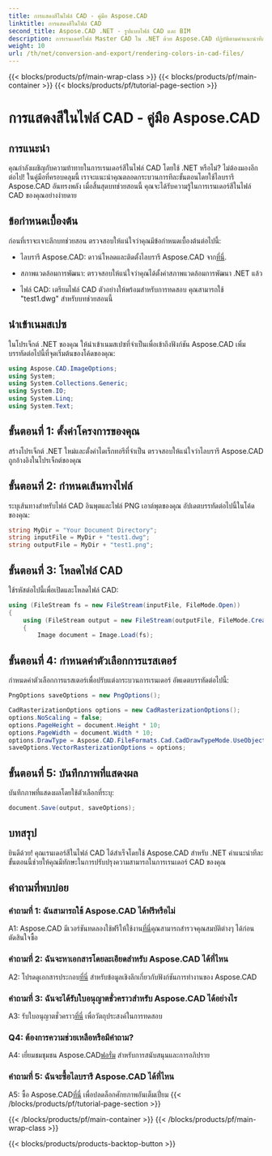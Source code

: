 ```yaml
---
title: การแสดงสีในไฟล์ CAD - คู่มือ Aspose.CAD
linktitle: การแสดงสีในไฟล์ CAD
second_title: Aspose.CAD .NET - รูปแบบไฟล์ CAD และ BIM
description: การเรนเดอร์ไฟล์ Master CAD ใน .NET ด้วย Aspose.CAD ปฏิบัติตามคำแนะนำทีละขั้นตอนของเราเพื่อสีสันสดใส
weight: 10
url: /th/net/conversion-and-export/rendering-colors-in-cad-files/
---
```


{{< blocks/products/pf/main-wrap-class >}}
{{< blocks/products/pf/main-container >}}
{{< blocks/products/pf/tutorial-page-section >}}

# การแสดงสีในไฟล์ CAD - คู่มือ Aspose.CAD

## การแนะนำ

คุณกำลังเผชิญกับความท้าทายในการเรนเดอร์สีในไฟล์ CAD โดยใช้ .NET หรือไม่? ไม่ต้องมองอีกต่อไป! ในคู่มือที่ครอบคลุมนี้ เราจะแนะนำคุณตลอดกระบวนการทีละขั้นตอนโดยใช้ไลบรารี Aspose.CAD อันทรงพลัง เมื่อสิ้นสุดบทช่วยสอนนี้ คุณจะได้รับความรู้ในการเรนเดอร์สีในไฟล์ CAD ของคุณอย่างง่ายดาย

## ข้อกำหนดเบื้องต้น

ก่อนที่เราจะเจาะลึกบทช่วยสอน ตรวจสอบให้แน่ใจว่าคุณมีข้อกำหนดเบื้องต้นต่อไปนี้:

-  ไลบรารี Aspose.CAD: ดาวน์โหลดและติดตั้งไลบรารี Aspose.CAD จาก[ที่นี่](https://releases.aspose.com/cad/net/).

- สภาพแวดล้อมการพัฒนา: ตรวจสอบให้แน่ใจว่าคุณได้ตั้งค่าสภาพแวดล้อมการพัฒนา .NET แล้ว

- ไฟล์ CAD: เตรียมไฟล์ CAD ตัวอย่างให้พร้อมสำหรับการทดสอบ คุณสามารถใช้ "test1.dwg" สำหรับบทช่วยสอนนี้

## นำเข้าเนมสเปซ

ในโปรเจ็กต์ .NET ของคุณ ให้นำเข้าเนมสเปซที่จำเป็นเพื่อเข้าถึงฟังก์ชัน Aspose.CAD เพิ่มบรรทัดต่อไปนี้ที่จุดเริ่มต้นของโค้ดของคุณ:

```csharp
using Aspose.CAD.ImageOptions;
using System;
using System.Collections.Generic;
using System.IO;
using System.Linq;
using System.Text;
```

## ขั้นตอนที่ 1: ตั้งค่าโครงการของคุณ

สร้างโปรเจ็กต์ .NET ใหม่และตั้งค่าไดเร็กทอรีที่จำเป็น ตรวจสอบให้แน่ใจว่าไลบรารี Aspose.CAD ถูกอ้างอิงในโปรเจ็กต์ของคุณ

## ขั้นตอนที่ 2: กำหนดเส้นทางไฟล์

ระบุเส้นทางสำหรับไฟล์ CAD อินพุตและไฟล์ PNG เอาต์พุตของคุณ อัปเดตบรรทัดต่อไปนี้ในโค้ดของคุณ:

```csharp
string MyDir = "Your Document Directory";
string inputFile = MyDir + "test1.dwg";
string outputFile = MyDir + "test1.png";
```

## ขั้นตอนที่ 3: โหลดไฟล์ CAD

ใช้รหัสต่อไปนี้เพื่อเปิดและโหลดไฟล์ CAD:

```csharp
using (FileStream fs = new FileStream(inputFile, FileMode.Open))
{
    using (FileStream output = new FileStream(outputFile, FileMode.Create))
    {
        Image document = Image.Load(fs);
```

## ขั้นตอนที่ 4: กำหนดค่าตัวเลือกการแรสเตอร์

กำหนดค่าตัวเลือกการแรสเตอร์เพื่อปรับแต่งกระบวนการเรนเดอร์ อัพเดตบรรทัดต่อไปนี้:

```csharp
PngOptions saveOptions = new PngOptions();

CadRasterizationOptions options = new CadRasterizationOptions();
options.NoScaling = false;
options.PageHeight = document.Height * 10;
options.PageWidth = document.Width * 10;
options.DrawType = Aspose.CAD.FileFormats.Cad.CadDrawTypeMode.UseObjectColor;
saveOptions.VectorRasterizationOptions = options;
```

## ขั้นตอนที่ 5: บันทึกภาพที่แสดงผล

บันทึกภาพที่แสดงผลโดยใช้ตัวเลือกที่ระบุ:

```csharp
document.Save(output, saveOptions);
```

## บทสรุป

ยินดีด้วย! คุณเรนเดอร์สีในไฟล์ CAD ได้สำเร็จโดยใช้ Aspose.CAD สำหรับ .NET คำแนะนำทีละขั้นตอนนี้ช่วยให้คุณมีทักษะในการปรับปรุงความสามารถในการเรนเดอร์ CAD ของคุณ

## คำถามที่พบบ่อย

### คำถามที่ 1: ฉันสามารถใช้ Aspose.CAD ได้ฟรีหรือไม่

 A1: Aspose.CAD มีเวอร์ชันทดลองใช้ฟรีให้ใช้งาน[ที่นี่](https://releases.aspose.com/)คุณสามารถสำรวจคุณสมบัติต่างๆ ได้ก่อนตัดสินใจซื้อ

### คำถามที่ 2: ฉันจะหาเอกสารโดยละเอียดสำหรับ Aspose.CAD ได้ที่ไหน

 A2: โปรดดูเอกสารประกอบ[ที่นี่](https://reference.aspose.com/cad/net/) สำหรับข้อมูลเชิงลึกเกี่ยวกับฟังก์ชันการทำงานของ Aspose.CAD

### คำถามที่ 3: ฉันจะได้รับใบอนุญาตชั่วคราวสำหรับ Aspose.CAD ได้อย่างไร

 A3: รับใบอนุญาตชั่วคราว[ที่นี่](https://purchase.aspose.com/temporary-license/) เพื่อวัตถุประสงค์ในการทดสอบ

### Q4: ต้องการความช่วยเหลือหรือมีคำถาม?

 A4: เยี่ยมชมชุมชน Aspose.CAD[ฟอรั่ม](https://forum.aspose.com/c/cad/19) สำหรับการสนับสนุนและการอภิปราย

### คำถามที่ 5: ฉันจะซื้อไลบรารี Aspose.CAD ได้ที่ไหน

 A5: ซื้อ Aspose.CAD[ที่นี่](https://purchase.aspose.com/buy) เพื่อปลดล็อกศักยภาพอันเต็มเปี่ยม
{{< /blocks/products/pf/tutorial-page-section >}}

{{< /blocks/products/pf/main-container >}}
{{< /blocks/products/pf/main-wrap-class >}}

{{< blocks/products/products-backtop-button >}}
